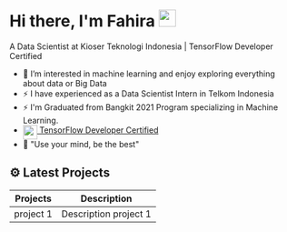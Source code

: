 #  Hi there, I'm Fahira <img src="https://github.com/TheDudeThatCode/TheDudeThatCode/blob/master/Assets/Hi.gif" width="30px">

A Data Scientist at Kioser Teknologi Indonesia | TensorFlow Developer Certified 

- 👀 I’m interested in machine learning and enjoy exploring everything about data or Big Data
- ⚡ I have experienced as a Data Scientist Intern in Telkom Indonesia
- ⚡ I'm Graduated from Bangkit 2021 Program specializing in Machine Learning.
- <img align="top" src="https://s3.us-east-1.amazonaws.com/accredible-api-templates/15784284048332915386973343827272.png" height="25px"/><a href="https://www.credential.net/fa16de5e-2041-4f54-96b6-d6b27202f7d7#gs.nsy1km" target="_blank"> TensorFlow Developer Certified</a>
- 🌱 "Use your mind, be the best"

## ⚙ Latest Projects
| Projects | Description |
| ----------- | ----------- |
| project 1 | Description project 1 |
